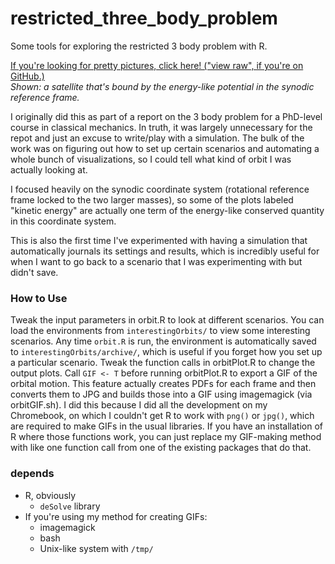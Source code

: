 # restricted_three_body_problem
Some tools for exploring the restricted 3 body problem with R.

[If you're looking for pretty pictures, click here! ("view raw", if you're on GitHub.)](interestingOrbits/confinedTransfers.mp4)  
_Shown: a satellite that's bound by the energy-like potential in the synodic reference frame._

I originally did this as part of a report on the 3 body problem for a PhD-level course in classical mechanics. In truth, it was largely unnecessary for the repot and just an excuse to write/play with a simulation.
The bulk of the work was on figuring out how to set up certain scenarios and automating a whole bunch of visualizations, so I could tell what kind of orbit I was actually looking at.

I focused heavily on the synodic coordinate system (rotational reference frame locked to the two larger masses), so some of the plots labeled "kinetic energy" are actually one term of the energy-like conserved quantity in this coordinate system. 

This is also the first time I've experimented with having a simulation that automatically journals its settings and results, which is incredibly useful for when I want to go back to a scenario that I was experimenting with but didn't save.

### How to Use
Tweak the input parameters in orbit.R to look at different scenarios. 
You can load the environments from `interestingOrbits/` to view some interesting scenarios. 
Any time `orbit.R` is run, the environment is automatically saved to `interestingOrbits/archive/`, which is useful if you forget how you set up a particular scenario. 
Tweak the function calls in orbitPlot.R to change the output plots. 
Call `GIF <- T` before running orbitPlot.R to export a GIF of the orbital motion. 
This feature actually creates PDFs for each frame and then converts them to JPG and builds those into a GIF using imagemagick (via orbitGIF.sh).
I did this because I did all the development on my Chromebook, on which I couldn't get R to work with `png()` or `jpg()`, which are required to make GIFs in the usual libraries.
If you have an installation of R where those functions work, you can just replace my GIF-making method with like one function call from one of the existing packages that do that.

### depends
* R, obviously
  * `deSolve` library
* If you're using my method for creating GIFs:
  * imagemagick
  * bash
  * Unix-like system with `/tmp/`

